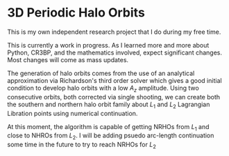 # 3D Periodic Halo Orbits
This is my own independent research project that I do during my free time. 


This is currently a work in progress. As I learned more and more about Python, CR3BP, and the mathematics involved, expect significant changes. Most changes will come as mass updates.


The generation of halo orbits comes from the use of an analytical approximation via Richardson's third order solver which gives a good initial condition to develop halo orbits with a low $A_{z}$ amplitude. Using two consecutive orbits, both corrected via single shooting, we can create both the southern and northern halo orbit family about $L_{1}$ and $L_{2}$ Lagrangian Libration points using numerical continuation.

At this moment, the algorithm is capable of getting NRHOs from $L_{1}$ and close to NHROs from $L_{2}$. I will be adding psuedo arc-length continuation some time in the future to try to reach NRHOs for $L_{2}$
